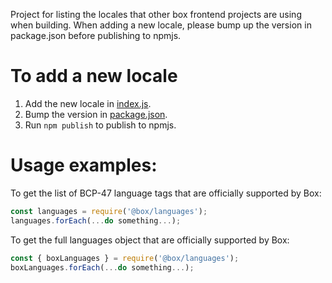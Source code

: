 Project for listing the locales that other box frontend projects are using when building.
When adding a new locale, please bump up the version in package.json before publishing to npmjs.

# To add a new locale
1. Add the new locale in [index.js](index.js).
2. Bump the version in [package.json](package.json).
3. Run `npm publish` to publish to npmjs.

# Usage examples:
To get the list of BCP-47 language tags that are officially supported by Box:
```js
const languages = require('@box/languages');
languages.forEach(...do something...);
```

To get the full languages object that are officially supported by Box:
```js
const { boxLanguages } = require('@box/languages');
boxLanguages.forEach(...do something...);
```

